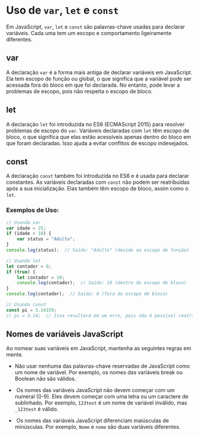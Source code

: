 
# Uso de `var`, `let` e `const` 

Em JavaScript, `var`, `let` e `const` são palavras-chave usadas para declarar variáveis. Cada uma tem um escopo e comportamento ligeiramente diferentes.

## var

A declaração `var` é a forma mais antiga de declarar variáveis em JavaScript. Ela tem escopo de função ou global, o que significa que a variável pode ser acessada fora do bloco em que foi declarada. No entanto, pode levar a problemas de escopo, pois não respeita o escopo de bloco.

## let

A declaração `let` foi introduzida no ES6 (ECMAScript 2015) para resolver problemas de escopo do `var`. Variáveis declaradas com `let` têm escopo de bloco, o que significa que elas estão acessíveis apenas dentro do bloco em que foram declaradas. Isso ajuda a evitar conflitos de escopo indesejados.

## const

A declaração `const` também foi introduzida no ES6 e é usada para declarar constantes. As variáveis declaradas com `const` não podem ser reatribuídas após a sua inicialização. Elas também têm escopo de bloco, assim como o `let`.

### Exemplos de Uso:

```javascript
// Usando var
var idade = 25;
if (idade > 18) {
    var status = "Adulto";
}
console.log(status);  // Saída: "Adulto" (devido ao escopo de função)

// Usando let
let contador = 0;
if (true) {
    let contador = 10;
    console.log(contador);  // Saída: 10 (dentro do escopo de bloco)
}
console.log(contador);  // Saída: 0 (fora do escopo de bloco)

// Usando const
const pi = 3.14159;
// pi = 3.14;  // Isso resultará em um erro, pois não é possível reatribuir uma constante 
```

## **Nomes de variáveis JavaScript**

Ao nomear suas variáveis em JavaScript, mantenha as seguintes regras em mente.

- Não usar nenhuma das palavras-chave reservadas de JavaScript como um nome de variável. Por exemplo, os nomes das variáveis break ou Boolean não são válidos.

-  Os nomes das variáveis JavaScript não devem começar com um numeral (0-9). Eles devem começar com uma letra ou um caractere de sublinhado. Por exemplo, `123test` é um nome de variável inválido, mas `_123test` é válido.

-  Os nomes das variáveis JavaScript diferenciam maiúsculas de minúsculas. Por exemplo, `Nome` e `nome` são duas variáveis diferentes.